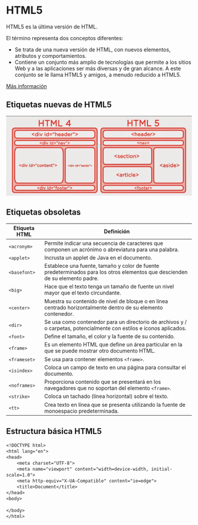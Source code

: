 # HTML5
HTML5 es la última versión de HTML.

El término representa dos conceptos diferentes:

* Se trata de una nueva versión de HTML, con nuevos elementos, atributos y comportamientos.
* Contiene un conjunto más amplio de tecnologías que permite a los sitios Web y a las aplicaciones ser más diversas y de gran alcance. A este conjunto se le llama HTML5 y amigos, a menudo reducido a HTML5.

[Más información](https://developer.mozilla.org/es/docs/HTML/HTML5)

## Etiquetas nuevas de HTML5

<img src="/images/HTML4vsHTML5.png" />

## Etiquetas obsoletas

Etiqueta HTML | Definición
--------------|-----------
  `<acronym>` | Permite indicar una secuencia de caracteres que componen un acrónimo o abreviatura para una palabra. 
  `<applet>` | Incrusta un applet de Java en el documento.
  `<basefont>` | Establece una fuente, tamaño y color de fuente predeterminados para los otros elementos que descienden de su elemento padre.
  `<big>` | Hace que el texto tenga un tamaño de fuente un nivel mayor que el texto circundante. 
  `<center>` | Muestra su contenido de nivel de bloque o en línea centrado horizontalmente dentro de su elemento contenedor. 
  `<dir>` | Se usa como contenedor para un directorio de archivos y / o carpetas, potencialmente con estilos e íconos aplicados.
  `<font>` | Define el tamaño, el color y la fuente de su contenido.
  `<frame>` | Es un elemento HTML que define un área particular en la que se puede mostrar otro documento HTML.
  `<frameset>` | Se usa para contener elementos `<frame>`.
  `<isindex>` |  Coloca un campo de texto en una página para consultar el documento.
  `<noframes>` | Proporciona contenido que se presentará en los navegadores que no soportan del elemento `<frame>`.
  `<strike>` | Coloca un tachado (línea horizontal) sobre el texto.
  `<tt>` | Crea texto en línea que se presenta utilizando la fuente de monoespacio predeterminada.
  
  ## Estructura básica HTML5
  
```
<!DOCTYPE html>
<html lang="en">
<head>
    <meta charset="UTF-8">
    <meta name="viewport" content="width=device-width, initial-scale=1.0">
    <meta http-equiv="X-UA-Compatible" content="ie=edge">
    <title>Document</title>
</head>
<body>
    
</body>
</html>
```


  
